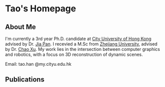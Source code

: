 # Tao's Homepage

## About Me
I'm currently a 3rd year Ph.D. candidate at [City University of Hong Kong](https://www.cityu.edu.hk/) advised by Dr. [Jia Pan](https://sites.google.com/site/panjia/). I recevied a M.Sc from [Zhejiang University](http://www.zju.edu.cn/english/), advised by Dr. [Chao Xu](http://www.kivact.com/chao-xu/). My work lies in the intersection between computer graphics and robotics, with a focus on 3D reconstruction of dynamic scenes.

Email: tao.han @my.cityu.edu.hk

## Publications
